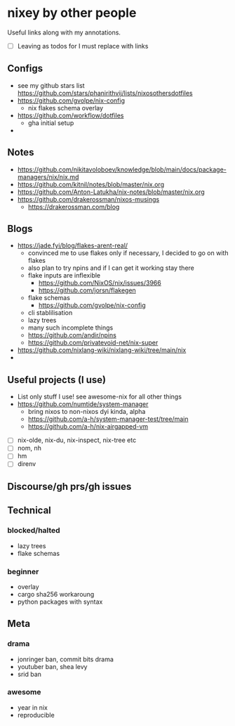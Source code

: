 # nixey by other people

Useful links along with my annotations.

- [ ] Leaving as todos for I must replace with links

## Configs

- see my github stars list https://github.com/stars/phanirithvij/lists/nixosothersdotfiles
- https://github.com/gvolpe/nix-config
  - nix flakes schema overlay
- https://github.com/workflow/dotfiles
  - gha initial setup
-

## Notes

- https://github.com/nikitavoloboev/knowledge/blob/main/docs/package-managers/nix/nix.md
- https://github.com/kitnil/notes/blob/master/nix.org
- https://github.com/Anton-Latukha/nix-notes/blob/master/nix.org
- https://github.com/drakerossman/nixos-musings
  - https://drakerossman.com/blog

## Blogs

- https://jade.fyi/blog/flakes-arent-real/
  - convinced me to use flakes only if necessary, I decided to go on with flakes
  - also plan to try npins and if I can get it working stay there
  - flake inputs are inflexible
    - https://github.com/NixOS/nix/issues/3966
    - https://github.com/jorsn/flakegen
  - flake schemas
    - https://github.com/gvolpe/nix-config
  - cli stablilisation
  - lazy trees
  - many such incomplete things
  - https://github.com/andir/npins
  - https://github.com/privatevoid-net/nix-super
- https://github.com/nixlang-wiki/nixlang-wiki/tree/main/nix
-

## Useful projects (I use)

- List only stuff I use! see awesome-nix for all other things
- https://github.com/numtide/system-manager
  - bring nixos to non-nixos dyi kinda, alpha
  - https://github.com/a-h/system-manager-test/tree/main
  - https://github.com/a-h/nix-airgapped-vm
- [ ] nix-olde, nix-du, nix-inspect, nix-tree etc
- [ ] nom, nh
- [ ] hm
- [ ] direnv

## Discourse/gh prs/gh issues

## Technical

### blocked/halted

- lazy trees
- flake schemas

### beginner

- overlay
- cargo sha256 workaroung
- python packages with syntax

## Meta

### drama

- jonringer ban, commit bits drama
- youtuber ban, shea levy
- srid ban

### awesome

- year in nix
- reproducible
